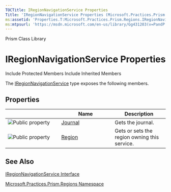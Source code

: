 ```yaml
---
TOCTitle: IRegionNavigationService Properties
Title: 'IRegionNavigationService Properties (Microsoft.Practices.Prism.Regions)'
ms:assetid: 'Properties.T:Microsoft.Practices.Prism.Regions.IRegionNavigationService'
ms:mtpsurl: 'https://msdn.microsoft.com/en-us/library/Gg431203(v=PandP.50)'
---
```


Prism Class Library

IRegionNavigationService Properties
===================================

Include Protected Members
Include Inherited Members

The [IRegionNavigationService](https://msdn.microsoft.com/t:microsoft.practices.prism.regions.iregionnavigationservice) type exposes the following members.

Properties
----------

<span id="propertyTableToggle"></span>
<table>
<colgroup>
<col width="33%" />
<col width="33%" />
<col width="33%" />
</colgroup>
<thead>
<tr class="header">
<th> </th>
<th>Name</th>
<th>Description</th>
</tr>
</thead>
<tbody>
<tr class="odd">
<td><img src="https://msdn.microsoft.com/en-us/Gg431203.pubproperty(en-us,PandP.50).gif" title="Public property" /></td>
<td><a href="https://msdn.microsoft.com/p:microsoft.practices.prism.regions.iregionnavigationservice.journal">Journal</a></td>
<td><div class="summary">
Gets the journal.
</div></td>
</tr>
<tr class="even">
<td><img src="https://msdn.microsoft.com/en-us/Gg431203.pubproperty(en-us,PandP.50).gif" title="Public property" /></td>
<td><a href="https://msdn.microsoft.com/p:microsoft.practices.prism.regions.iregionnavigationservice.region">Region</a></td>
<td><div class="summary">
Gets or sets the region owning this service.
</div></td>
</tr>
</tbody>
</table>

See Also
--------

<span id="seeAlsoToggle"></span>
[IRegionNavigationService Interface](https://msdn.microsoft.com/t:microsoft.practices.prism.regions.iregionnavigationservice)

[Microsoft.Practices.Prism.Regions Namespace](https://msdn.microsoft.com/n:microsoft.practices.prism.regions)
